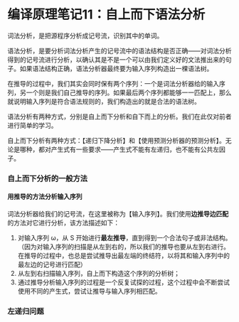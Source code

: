 # 编译原理笔记11：自上而下语法分析

词法分析，是把源程序分析成记号流，识别其中的单词。

语法分析，是要分析词法分析产生的记号流中的语法结构是否正确——对词法分析得到的记号流进行分析，以确认其是不是一个可以由我们定义好的文法推出来的句子。如果语法结构正确，语法分析器最终要为输入序列构造出一棵语法树。

在推导的过程中，我们其实会同时保有两个序列：一个是词法分析器给的输入序列，另一个则是我们自己推导的序列。如果最后两个序列都能够一一匹配上，那么就说明输入序列是符合语法规则的，我们构造出的就是合法的语法树。

语法分析有两种方式，分别是自上而下分析和自下而上的分析。我们在此仅对前者进行简单的学习。

自上而下分析有两种方式：【递归下降分析】和【使用预测分析器的预测分析】。无论是哪种，都对产生式有一些要求——产生式不能有左递归，也不能有公共左因子。

### 自上而下分析的一般方法

#### 用推导的方法分析输入序列

词法分析器给我们的记号流，在这里被称为【输入序列】。我们使用**边推导边匹配**的方法对它进行分析，该方法描述如下：

1. 对输入序列 ω，从 S 开始进行**最左推导**，直到得到一个合法句子或非法结构。（因为对输入序列的扫描是从左到右的，所以我们的推导也要从左到右进行。在推导的过程中，也总是尝试推导出最左端的终结符，以将其和输入序列中的最左边的记号进行匹配）
2. 从左到右扫描输入序列，自上而下构造这个序列的分析树；
3. 通过推导分析输入序列的过程是一个反复试探的过程，这个过程中会不断尝试使用不同的产生式，尝试让推导与输入序列相匹配。

### 左递归问题